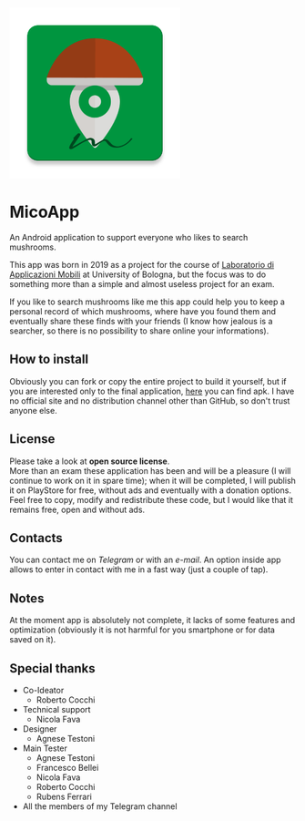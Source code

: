 <img src="micoapp/src/main/ic_launcher-web.png" width="300" height="300">

# MicoApp
An Android application to support everyone who likes to search mushrooms.

This app was born in 2019 as a project for the course of 
[Laboratorio di Applicazioni Mobili](https://www.unibo.it/it/didattica/insegnamenti/insegnamento/2018/367016) 
at University of Bologna, but the focus was to do something more than a simple and almost useless project for an exam.

If you like to search mushrooms like me this app could help you to keep a personal record of 
which mushrooms, where have you found them and eventually share these finds with your friends 
(I know how jealous is a searcher, so there is no possibility to share online your informations).

## How to install
Obviously you can fork or copy the entire project to build it yourself, but if you are interested
only to the final application, [here](MicoApp_1.2.0(38).apk) you can find apk. 
I have no official site and no distribution channel other than GitHub, so don't trust anyone else.

## License
Please take a look at **open source license**.  
More than an exam these application has been and will be a pleasure (I will continue to work on it in spare time);
when it will be completed, I will publish it on PlayStore for free,
without ads and eventually with a donation options.  
Feel free to copy, modify and redistribute these code, but I would like that it remains free, open and without ads.

## Contacts
You can contact me on *Telegram* or with an *e-mail*. 
An option inside app allows to enter in contact with me in a fast way (just a couple of tap).

## Notes
At the moment app is absolutely not complete, it lacks of some features and optimization (obviously it 
is not harmful for you smartphone or for data saved on it).

## Special thanks
- Co-Ideator
  - Roberto Cocchi
- Technical support
  - Nicola Fava
- Designer
  - Agnese Testoni
- Main Tester
  - Agnese Testoni
  - Francesco Bellei
  - Nicola Fava
  - Roberto Cocchi
  - Rubens Ferrari
- All the members of my Telegram channel
